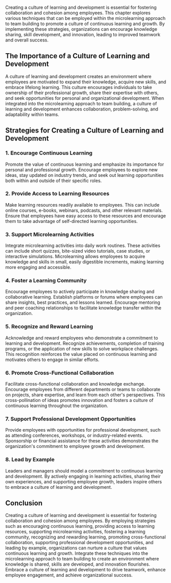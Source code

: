 
Creating a culture of learning and development is essential for fostering collaboration and cohesion among employees. This chapter explores various techniques that can be employed within the microlearning approach to team building to promote a culture of continuous learning and growth. By implementing these strategies, organizations can encourage knowledge sharing, skill development, and innovation, leading to improved teamwork and overall success.

The Importance of a Culture of Learning and Development
-------------------------------------------------------

A culture of learning and development creates an environment where employees are motivated to expand their knowledge, acquire new skills, and embrace lifelong learning. This culture encourages individuals to take ownership of their professional growth, share their expertise with others, and seek opportunities for personal and organizational development. When integrated into the microlearning approach to team building, a culture of learning and development enhances collaboration, problem-solving, and adaptability within teams.

Strategies for Creating a Culture of Learning and Development
-------------------------------------------------------------

### 1. Encourage Continuous Learning

Promote the value of continuous learning and emphasize its importance for personal and professional growth. Encourage employees to explore new ideas, stay updated on industry trends, and seek out learning opportunities both within and outside of their specific roles.

### 2. Provide Access to Learning Resources

Make learning resources readily available to employees. This can include online courses, e-books, webinars, podcasts, and other relevant materials. Ensure that employees have easy access to these resources and encourage them to take advantage of self-directed learning opportunities.

### 3. Support Microlearning Activities

Integrate microlearning activities into daily work routines. These activities can include short quizzes, bite-sized video tutorials, case studies, or interactive simulations. Microlearning allows employees to acquire knowledge and skills in small, easily digestible increments, making learning more engaging and accessible.

### 4. Foster a Learning Community

Encourage employees to actively participate in knowledge sharing and collaborative learning. Establish platforms or forums where employees can share insights, best practices, and lessons learned. Encourage mentoring and peer coaching relationships to facilitate knowledge transfer within the organization.

### 5. Recognize and Reward Learning

Acknowledge and reward employees who demonstrate a commitment to learning and development. Recognize achievements, completion of training programs, or the application of new skills to solve workplace challenges. This recognition reinforces the value placed on continuous learning and motivates others to engage in similar efforts.

### 6. Promote Cross-Functional Collaboration

Facilitate cross-functional collaboration and knowledge exchange. Encourage employees from different departments or teams to collaborate on projects, share expertise, and learn from each other's perspectives. This cross-pollination of ideas promotes innovation and fosters a culture of continuous learning throughout the organization.

### 7. Support Professional Development Opportunities

Provide employees with opportunities for professional development, such as attending conferences, workshops, or industry-related events. Sponsorship or financial assistance for these activities demonstrates the organization's commitment to employee growth and development.

### 8. Lead by Example

Leaders and managers should model a commitment to continuous learning and development. By actively engaging in learning activities, sharing their own experiences, and supporting employee growth, leaders inspire others to embrace a culture of learning and development.

Conclusion
----------

Creating a culture of learning and development is essential for fostering collaboration and cohesion among employees. By employing strategies such as encouraging continuous learning, providing access to learning resources, supporting microlearning activities, fostering a learning community, recognizing and rewarding learning, promoting cross-functional collaboration, supporting professional development opportunities, and leading by example, organizations can nurture a culture that values continuous learning and growth. Integrate these techniques into the microlearning approach to team building to create an environment where knowledge is shared, skills are developed, and innovation flourishes. Embrace a culture of learning and development to drive teamwork, enhance employee engagement, and achieve organizational success.
